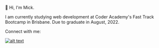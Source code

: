 👋 Hi, I'm Mick.

 I am currently studying web development at Coder Academy's Fast Track Bootcamp in Brisbane. Due to graduate in August, 2022.

Connect with me:

[![alt text](https://img.shields.io/badge/LinkedIn-0077B5?style=for-the-badge&logo=linkedin&logoColor=white "Logo Title Text 1")](https://www.linkedin.com/in/mcaffery/)



<!---
mickcaff/mickcaff is a ✨ special ✨ repository because its `README.md` (this file) appears on your GitHub profile.
You can click the Preview link to take a look at your changes.
--->
